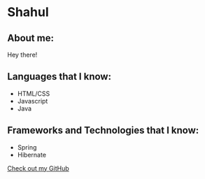 # Shahul

## About me:

Hey there!

## Languages that I know:

- HTML/CSS
- Javascript
- Java


## Frameworks and Technologies that I know:

- Spring
- Hibernate

[Check out my GitHub](https://github.com/shahulbasha)
